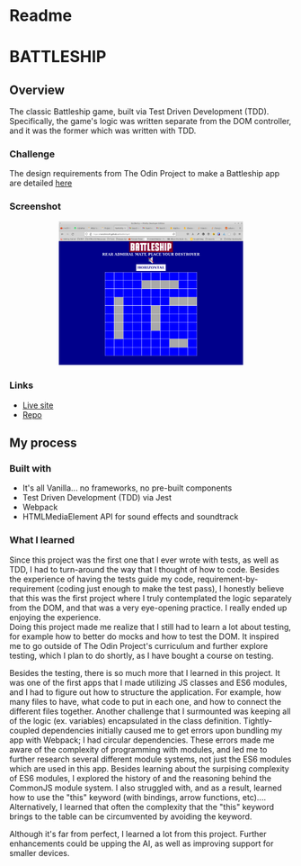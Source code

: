 # Readme
# BATTLESHIP

## Overview

The classic Battleship game, built via Test Driven Development (TDD). Specifically, the game's logic was written separate from the DOM controller, and it was the former which was written with TDD.  

### Challenge

The design requirements from The Odin Project to make a Battleship app are detailed [here](https://www.theodinproject.com/paths/full-stack-javascript/courses/javascript/lessons/battleship)

### Screenshot
<p align="center">
  <img src="./screenshot_for_readme.png" width="65%" height="65%">
</p>


### Links

- [Live site](https://mattdimicelli.github.io/No_Framework_Battleship_Via_TDD/)
- [Repo](https://github.com/mattdimicelli/No_Framework_Battleship_Via_TDD)

## My process

### Built with

- It's all Vanilla... no frameworks, no pre-built components
- Test Driven Development (TDD) via Jest
- Webpack
- HTMLMediaElement API for sound effects and soundtrack


### What I learned

Since this project was the first one that I ever wrote with tests, as well as
TDD, I had to turn-around the way that I thought of how to code.  Besides the 
experience of having the tests guide my code, requirement-by-requirement (coding
just enough to make the test pass), I honestly believe that this was the first 
project where I truly contemplated the logic separately from the DOM, and that 
was a very eye-opening practice.  I really ended up enjoying the experience.  
Doing this project made me realize that I still had to learn a lot about testing,
for example how to better do mocks and how to test the DOM.  It inspired me to 
go outside of The Odin Project's curriculum and further explore testing, which I
plan to do shortly, as I have bought a course on testing.  

Besides the testing, there is so much more that I learned in this project. 
It was one of the first apps that I made utilizing JS classes and ES6 modules, 
and I had to figure out how to structure the application.  For example, 
how many files to have, what code to put in each one, and how to connect the 
different files together.  Another challenge that I surmounted was keeping all 
of the logic (ex. variables) encapsulated in the class definition.  Tightly-coupled 
dependencies initially caused me to get errors upon bundling my 
app with Webpack; I had circular dependencies.  These errors made me aware of 
the complexity of programming with modules, and led me to further research several 
different module systems, not just the ES6 modules which are used in this app.
Besides learning about the surpising complexity of ES6 modules, I explored the
history of and the reasoning behind the CommonJS module system.  I also struggled
with, and as a result, learned how to use the "this" keyword (with bindings,
arrow functions, etc).... Alternatively, I learned that often the complexity 
that the "this" keyword brings to the table can be circumvented by avoiding 
the keyword.

Although it's far from perfect, I learned a lot from this project.  Further 
enhancements could be upping the AI, as well as improving support for smaller
devices.
